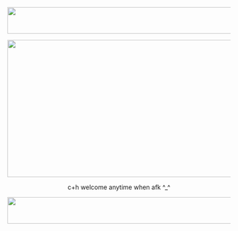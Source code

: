 
<p align="center">
  <img width="900" height="60" src="https://github.com/mrshowtiime/mrshowtiime/assets/139925106/3503f6bd-fce6-4693-843d-0eea5bdb893d">
</p>
<p align="center">
  <img width="540" height="310" src="https://github.com/mrshowtiime/mrshowtiime/assets/139925106/899ab07d-97ef-4b45-aa11-598a089399d8">
</p>
<p>
<p align="center">
  c+h welcome anytime when afk ^_^
</p>
<p align="center">
  <img width="900" height="60" src="https://github.com/mrshowtiime/mrshowtiime/assets/139925106/e1fbc8b0-280f-4c09-9a5c-1c59f4e4db1f">
</p>
